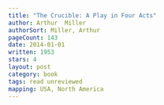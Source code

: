 ```yaml
---
title: "The Crucible: A Play in Four Acts"
author: Arthur  Miller
authorSort: Miller, Arthur
pageCount: 143
date: 2014-01-01
written: 1953
stars: 4
layout: post
category: book
tags: read unreviewed
mapping: USA, North America
---
```

